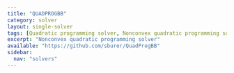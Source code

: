 ```yaml
---
title: "QUADPROGBB"
category: solver
layout: single-solver
tags: [Quadratic programming solver, Nonconvex quadratic programming solver, Global solver]
excerpt: "Nonconvex quadratic programming solver"
available: "https://github.com/sburer/QuadProgBB"
sidebar:
  nav: "solvers"
---
```

